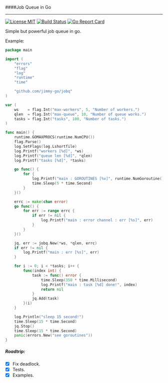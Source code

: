 ####Job Queue in Go

----

[![License MIT](https://img.shields.io/npm/l/express.svg)](http://opensource.org/licenses/MIT)
[![Build Status](https://travis-ci.org/jimmy-go/jobQ.svg?branch=master)](https://travis-ci.org/jimmy-go/jobQ)
[![Go Report Card](https://goreportcard.com/badge/github.com/jimmy-go/jobq)](https://goreportcard.com/report/github.com/jimmy-go/jobq)

Simple but powerful job queue in go.

Example:
```go
package main

import (
	"errors"
	"flag"
	"log"
	"runtime"
	"time"

	"github.com/jimmy-go/jobq"
)

var (
	ws    = flag.Int("max-workers", 5, "Number of workers.")
	qlen  = flag.Int("max-queue", 10, "Number of queue works.")
	tasks = flag.Int("tasks", 100, "Number of tasks.")
)

func main() {
	runtime.GOMAXPROCS(runtime.NumCPU())
	flag.Parse()
	log.SetFlags(log.Lshortfile)
	log.Printf("workers [%d]", *ws)
	log.Printf("queue len [%d]", *qlen)
	log.Printf("tasks [%d]", *tasks)

	go func() {
		for {
			log.Printf("main : GOROUTINES [%v]", runtime.NumGoroutine())
			time.Sleep(5 * time.Second)
		}
	}()

	errc := make(chan error)
	go func() {
		for err := range errc {
			if err != nil {
				log.Printf("main : error channel : err [%s]", err)
			}
		}
	}()

	jq, err := jobq.New(*ws, *qlen, errc)
	if err != nil {
		log.Printf("main : err [%s]", err)
	}

	for i := 0; i < *tasks; i++ {
		func(index int) {
			task := func() error {
				time.Sleep(350 * time.Millisecond)
				log.Printf("main : task [%d] done!", index)
				return nil
			}
			jq.Add(task)
		}(i)
	}

	log.Println("sleep 15 second!")
	time.Sleep(15 * time.Second)
	jq.Stop()
	time.Sleep(15 * time.Second)
	panic(errors.New("see goroutines"))
}
```

##### Roadtrip:
- [x] Fix deadlock.
- [x] Tests.
- [x] Examples.
